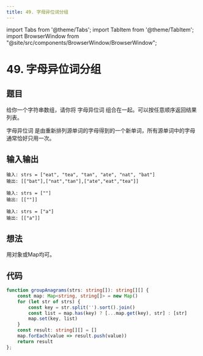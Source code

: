 ```yaml
---
title: 49. 字母异位词分组
---
```


import Tabs from '@theme/Tabs';
import TabItem from '@theme/TabItem';
import BrowserWindow from "@site/src/components/BrowserWindow/BrowserWindow";

# 49. 字母异位词分组

## 题目

<BrowserWindow url='https://leetcode-cn.com/problems/group-anagrams/'>

  给你一个字符串数组，请你将 字母异位词 组合在一起。可以按任意顺序返回结果列表。

  字母异位词 是由重新排列源单词的字母得到的一个新单词，所有源单词中的字母通常恰好只用一次。

</BrowserWindow>

## 输入输出

<Tabs groupId="solutions">
  <TabItem value="example1" label="示例1">

    输入: strs = ["eat", "tea", "tan", "ate", "nat", "bat"]
    输出: [["bat"],["nat","tan"],["ate","eat","tea"]]


  </TabItem>
  <TabItem value="example2" label="示例2">

    输入: strs = [""]
    输出: [[""]]

  </TabItem>
  <TabItem value="example3" label="示例3">

    输入: strs = ["a"]
    输出: [["a"]]

  </TabItem>
</Tabs>

## 想法

用对象或Map均可。

## 代码

<Tabs groupId="solutions">
  <TabItem value="ts" label="TypeScript">

```ts
function groupAnagrams(strs: string[]): string[][] {
    const map: Map<string, string[]> = new Map()
    for (let str of strs) {
        const key = str.split('').sort().join()
        const list = map.has(key) ? [...map.get(key), str] : [str]
        map.set(key, list)
    }
    const result: string[][] = []
    map.forEach(value => result.push(value))
    return result
};
```

  </TabItem>
</Tabs>